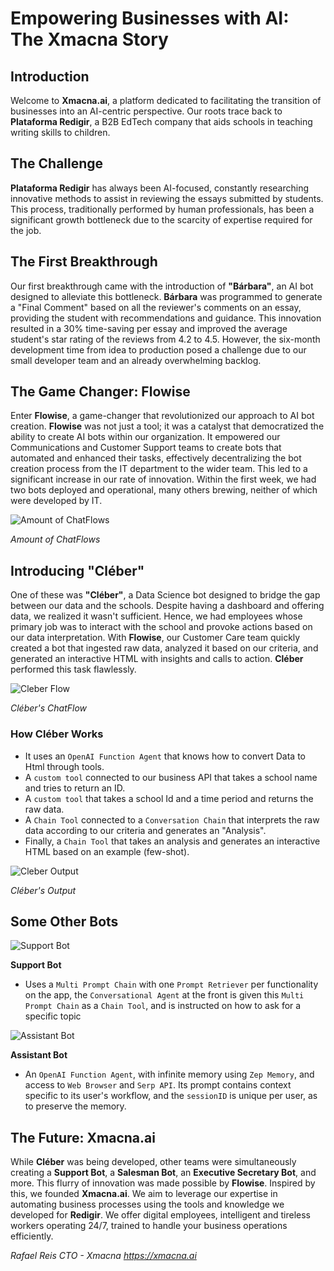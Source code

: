 # **Empowering Businesses with AI: The Xmacna Story**

## **Introduction**

Welcome to **Xmacna.ai**, a platform dedicated to facilitating the transition of businesses into an AI-centric perspective. Our roots trace back to **Plataforma Redigir**, a B2B EdTech company that aids schools in teaching writing skills to children.

## **The Challenge**

**Plataforma Redigir** has always been AI-focused, constantly researching innovative methods to assist in reviewing the essays submitted by students. This process, traditionally performed by human professionals, has been a significant growth bottleneck due to the scarcity of expertise required for the job.

## **The First Breakthrough**

Our first breakthrough came with the introduction of **"Bárbara"**, an AI bot designed to alleviate this bottleneck. **Bárbara** was programmed to generate a "Final Comment" based on all the reviewer's comments on an essay, providing the student with recommendations and guidance. This innovation resulted in a 30% time-saving per essay and improved the average student's star rating of the reviews from 4.2 to 4.5. However, the six-month development time from idea to production posed a challenge due to our small developer team and an already overwhelming backlog.

## **The Game Changer: Flowise**

Enter **Flowise**, a game-changer that revolutionized our approach to AI bot creation. **Flowise** was not just a tool; it was a catalyst that democratized the ability to create AI bots within our organization. It empowered our Communications and Customer Support teams to create bots that automated and enhanced their tasks, effectively decentralizing the bot creation process from the IT department to the wider team. This led to a significant increase in our rate of innovation. Within the first week, we had two bots deployed and operational, many others brewing, neither of which were developed by IT.

![Amount of ChatFlows](https://staticredigir.azureedge.net/flowise-briefing/5_Flowise_ChatFlows.png)

_Amount of ChatFlows_

## **Introducing "Cléber"**

One of these was **"Cléber"**, a Data Science bot designed to bridge the gap between our data and the schools. Despite having a dashboard and offering data, we realized it wasn't sufficient. Hence, we had employees whose primary job was to interact with the school and provoke actions based on our data interpretation. With **Flowise**, our Customer Care team quickly created a bot that ingested raw data, analyzed it based on our criteria, and generated an interactive HTML with insights and calls to action. **Cléber** performed this task flawlessly.

![Cleber Flow](https://staticredigir.azureedge.net/flowise-briefing/3_Cleber_Flow.png)

_Cléber's ChatFlow_

### **How Cléber Works**

- It uses an `OpenAI Function Agent` that knows how to convert Data to Html through tools.
- A `custom tool` connected to our business API that takes a school name and tries to return an ID.
- A `custom tool` that takes a school Id and a time period and returns the raw data.
- A `Chain Tool` connected to a `Conversation Chain` that interprets the raw data according to our criteria and generates an "Analysis".
- Finally, a `Chain Tool` that takes an analysis and generates an interactive HTML based on an example (few-shot).

![Cleber Output](https://staticredigir.azureedge.net/flowise-briefing/4_Cleber_Html.png)

_Cléber's Output_

## **Some Other Bots**

![Support Bot](https://staticredigir.azureedge.net/flowise-briefing/6_Super_bot_avr.png)

**Support Bot**

- Uses a `Multi Prompt Chain` with one `Prompt Retriever` per functionality on the app, the `Conversational Agent` at the front is given this `Multi Prompt Chain` as a `Chain Tool`, and is instructed on how to ask for a specific topic

![Assistant Bot](https://staticredigir.azureedge.net/flowise-briefing/7_Jarvis.png)

**Assistant Bot**

- An `OpenAI Function Agent`, with infinite memory using `Zep Memory`, and access to `Web Browser` and `Serp API`. Its prompt contains context specific to its user's workflow, and the `sessionID` is unique per user, as to preserve the memory.

## **The Future: Xmacna.ai**

While **Cléber** was being developed, other teams were simultaneously creating a **Support Bot**, a **Salesman Bot**, an **Executive Secretary Bot**, and more. This flurry of innovation was made possible by **Flowise**. Inspired by this, we founded **Xmacna.ai**. We aim to leverage our expertise in automating business processes using the tools and knowledge we developed for **Redigir**. We offer digital employees, intelligent and tireless workers operating 24/7, trained to handle your business operations efficiently.

_Rafael Reis_
_CTO - Xmacna_
*https://xmacna.ai*

